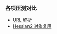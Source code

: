 ### 各项压测对比
* [URL 解析](https://github.com/LinShunKang/dubbo-benchmark/blob/master/benchmark_results/URLParseOptimize.md)
* [Hessian2 对象复用](https://github.com/LinShunKang/dubbo-benchmark/blob/master/benchmark_results/Hessian2Optimize.md)